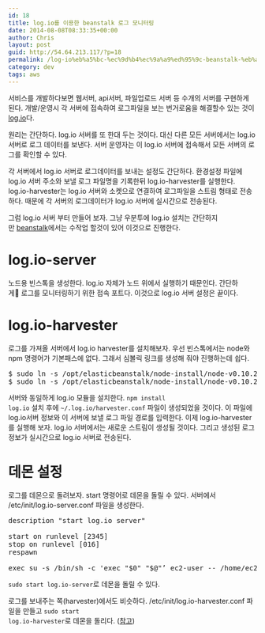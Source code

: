 ```yaml
---
id: 18
title: log.io를 이용한 beanstalk 로그 모니터링
date: 2014-08-08T08:33:35+00:00
author: Chris
layout: post
guid: http://54.64.213.117/?p=18
permalink: /log-io%eb%a5%bc-%ec%9d%b4%ec%9a%a9%ed%95%9c-beanstalk-%eb%a1%9c%ea%b7%b8-%eb%aa%a8%eb%8b%88%ed%84%b0%eb%a7%81/
category: dev
tags: aws
---
```

서비스를 개발하다보면 웹서버, api서버, 파일업로드 서버 등 수개의 서버를 구현하게 된다. 개발/운영시 각 서버에 접속하여 로그파일을 보는 번거로움을 해결할수 있는 것이 <a href="http://logio.org/">log.io</a>다.

원리는 간단하다. log.io 서버를 또 한대 두는 것이다. 대신 다른 모든 서버에서는 log.io 서버로 로그 데이터를 보낸다. 서버 운영자는 이 log.io 서버에 접속해서 모든 서버의 로그를 확인할 수 있다.

각 서버에서 log.io 서버로 로그데이터를 보내는 설정도 간단하다. 환경설정 파일에 log.io 서버 주소와 보낼 로그 파일명을 기록한뒤 log.io-harvester를 실행한다. log.io-harvester는 log.io 서버와 소켓으로 연결하여 로그파일을 스트림 형태로 전송하다. 때문에 각 서버의 로그데이터가 log.io 서버에 실시간으로 전송된다.

그럼 log.io 서버 부터 만들어 보자. 그냥 우분투에 log.io 설치는 간단하지만 <a href="http://aws.amazon.com/ko/elasticbeanstalk/">beanstalk</a>에서는 수작업 할것이 있어 이것으로 진행한다.

<h1>log.io-server</h1>

노드용 빈스톡을 생성한다. log.io 자체가 노드 위에서 실행하기 때문인다. 간단하게 로그를 모니터링하기 위한 접속 포트다. 이것으로 log.io 서버 설정은 끝이다.

<h1>log.io-harvester</h1>

로그를 가져올 서버에서 log.io harvester를 설치해보자. 우선 빈스톡에서는 node와 npm 명령어가 기본패스에 없다. 그래서 심볼릭 링크를 생성해 줘야 진행하는데 쉽다.

<pre class="wrap:true lang:sh decode:true ">$ sudo ln -s /opt/elasticbeanstalk/node-install/node-v0.10.26-linux-x64/bin/node /usr/bin/node
$ sudo ln -s /opt/elasticbeanstalk/node-install/node-v0.10.26-linux-x64/bin/npm /usr/bin/npm</pre>

서버와 동일하게 log.io 모듈을 설치한다. <code>npm install log.io</code> 설치 후에 <code>~/.log.io/harvester.conf</code> 파일이 생성되었을 것이다. 이 파일에 log.io서버 정보와 이 서버에 보낼 로그 파일 경로를 입력한다. 이제 log.io-harvester를 실행해 보자. log.io 서버에서는 새로운 스트림이 생성될 것이다. 그리고 생성된 로그 정보가 실시간으로 log.io 서버로 전송된다.

<h1>데몬 설정</h1>

로그를 데몬으로 돌려보자. start 명령어로 데몬을 돌릴 수 있다. 서버에서 /etc/init/log.io-server.conf 파일을 생성한다.

<pre class="lang:sh decode:true">description "start log.io server"

start on runlevel [2345]
stop on runlevel [016]
respawn

exec su -s /bin/sh -c 'exec "$0" "$@"’ ec2-user -- /home/ec2-user/.../log.io-server
</pre>

<code>sudo start log.io-server</code>로 데몬을 돌릴 수 있다.

로그를 보내주는 쪽(harvester)에서도 비슷하다. /etc/init/log.io-harvester.conf 파일을 만들고 <code>sudo start log.io-harvester</code>로 데몬을 돌리다. (<a href="https://github.com/NarrativeScience/Log.io/wiki/Daemonizing-log.io-on-Ubuntu-using-upstart-(v0.3.x)">참고</a>)
